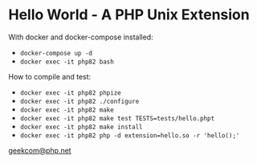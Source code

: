 # Hello World - A PHP Unix Extension

With docker and docker-compose installed:

* `docker-compose up -d`
* `docker exec -it php82 bash`

How to compile and test:

* `docker exec -it php82 phpize`
* `docker exec -it php82 ./configure`
* `docker exec -it php82 make`
* `docker exec -it php82 make test TESTS=tests/hello.phpt`
* `docker exec -it php82 make install`
* `docker exec -it php82 php -d extension=hello.so -r 'hello();'`


geekcom@php.net